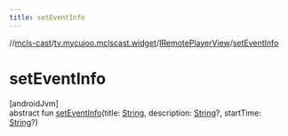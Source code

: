 ```yaml
---
title: setEventInfo
---
```

//[mcls-cast](../../../index.html)/[tv.mycujoo.mclscast.widget](../index.html)/[IRemotePlayerView](index.html)/[setEventInfo](set-event-info.html)



# setEventInfo



[androidJvm]\
abstract fun [setEventInfo](set-event-info.html)(title: [String](https://kotlinlang.org/api/latest/jvm/stdlib/kotlin/-string/index.html), description: [String](https://kotlinlang.org/api/latest/jvm/stdlib/kotlin/-string/index.html)?, startTime: [String](https://kotlinlang.org/api/latest/jvm/stdlib/kotlin/-string/index.html)?)





